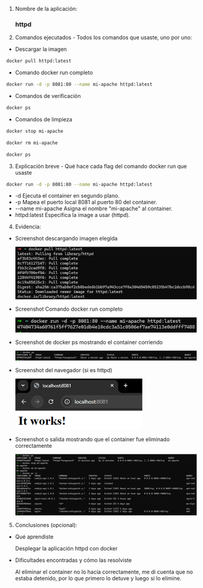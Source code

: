 1. Nombre de la aplicación:
   ###  **httpd**

2. Comandos ejecutados - Todos los comandos que usaste, uno por uno:

* Descargar la imagen
```bash
docker pull httpd:latest
```

* Comando docker run completo
```bash
docker run -d -p 8081:80 --name mi-apache httpd:latest
```

* Comandos de verificación
```bash
docker ps
```

* Comandos de limpieza
```bash
docker stop mi-apache
```

```bash
docker rm mi-apache
```

```bash
docker ps
```


3. Explicación breve - Qué hace cada flag del comando docker run que usaste
```bash
docker run -d -p 8081:80 --name mi-apache httpd:latest
```
* -d Ejecuta el container en segundo plano.
* -p Mapea el puerto local 8081 al puerto 80 del container.
* --name mi-apache  Asigna el nombre "mi-apache" al container.
* httpd:latest Especifica la image a usar (httpd).


4. Evidencia:

* Screenshot descargando imagen elegida

  ![img.png](screenshots/img.png)

* Screenshot Comando docker run completo

  ![img_1.png](screenshots/img_1.png)

* Screenshot de docker ps mostrando el container corriendo

  ![img_2.png](screenshots/img_2.png)

* Screenshot del navegador (si es httpd)

  ![img_3.png](screenshots/img_3.png)

* Screenshot o salida mostrando que el container fue eliminado correctamente

  ![img_4.png](screenshots/img_4.png)

5. Conclusiones (opcional):

* Qué aprendiste

  Desplegar la aplicación httpd con docker

* Dificultades encontradas y cómo las resolviste

  Al eliminar el container no lo hacía correctamente, me di cuenta que no estaba detenido, por lo que primero lo detuve y luego si lo elimine.